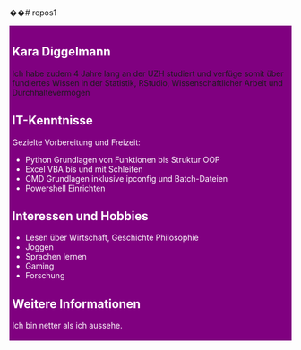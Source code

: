 ��#   r e p o s 1 
 <!DOCTYPE html>
<html>
<head>
<style>
.all-browsers {
  margin: 0;
  padding: 5px;
  background-color: purple;
}

.all-browsers > h1, .browser {
  margin: 10px;
  padding: 5px;
}

.browser {
  background: black;
}

.browser > h2, p {
  margin: 4px;
  font-size: 90%;
}

aside {
  width: 30%;
  padding-left: 15px;
  margin-left: 15px;
  float: right;
  font-style: italic;
  background-color: white;
}

</style>
</head>
<body>

<article class="all-browsers">
  <h1 style="color:white;">Kara Diggelmann</h1>
     <aside>
    <p>Ich habe zudem 4 Jahre lang an der UZH studiert und verfüge somit über fundiertes Wissen in der Statistik, RStudio, Wissenschaftlicher Arbeit und Durchhaltevermögen</p>
    </aside>
  <article class="browser">
    <h2 style="color:white;">IT-Kenntnisse</h2>
    <p style="color:white;">Gezielte Vorbereitung und Freizeit:</p>
    <ul style="color:white;">
		<li>Python Grundlagen von Funktionen bis Struktur OOP</li>
		<li>Excel VBA bis und mit Schleifen</li>
		<li>CMD Grundlagen inklusive ipconfig und Batch-Dateien</li>
        <li>Powershell Einrichten</li>
    </ul>
     
          

        
  </article>
  <article class="browser">
    <h2 style="color:white;">Interessen und Hobbies</h2>
    <ul style="color:white;">
		<li>Lesen über Wirtschaft, Geschichte Philosophie</li>
		<li>Joggen</li>
		<li>Sprachen lernen</li>
        <li>Gaming</li>
        <li>Forschung</li>
    </ul>


  </article>
  <article class="browser">
    <h2 style="color:white;">Weitere Informationen</h2>
    <p style="color:white;">Ich bin netter als ich aussehe.</p>
  </article>
</article>

</body>
</html>




 
